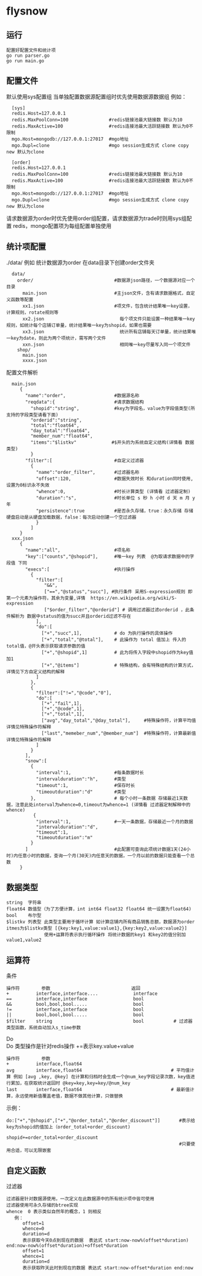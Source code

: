# flysnow
## 运行
    配置好配置文件和统计项
    go run parser.go
    go run main.go

## 配置文件

  默认使用sys配置组
  当单独配置数据源配置组时优先使用数据源数据组
  例如：
  
      [sys]
      redis.Host=127.0.0.1
      redis.MaxPoolConn=100               #redis链接池最大链接数 默认为10
      redis.MaxActive=100                 #redis连接池最大活跃链接数 默认为0不限制
      mgo.Host=mongodb://127.0.0.1:27017  #mgo地址
      mgo.Dupl=clone                      #mgo session生成方式 clone copy new 默认为clone

      [order]
      redis.Host=127.0.0.1
      redis.MaxPoolConn=100               #redis链接池最大链接数 默认为10
      redis.MaxActive=100                 #redis连接池最大活跃链接数 默认为0不限制
      mgo.Host=mongodb://127.0.0.1:27017  #mgo地址
      mgo.Dupl=clone                      #mgo session生成方式 clone copy new 默认为clone
      
  请求数据源为order时优先使用order组配置，请求数据源为trade时则用sys组配置
  redis，mongo配置项为每组配置单独使用

## 统计项配置

  ./data/
  例如 统计数据源为order
  在data目录下创建order文件夹
  
      data/
        order/                              #数据源json路径，一个数据源对应一个目录
          main.json                         #主json文件，含有请求数据格式，自定义函数等配置
          xx1.json                          #项文件，包含统计结果唯一key设置，计算规则，rotate规则等
          xx2.json                            每个项文件只能设置一种结果唯一key规则，如统计每个店铺订单量，统计结果唯一key为shopid，如果也需要
          xx3.json                            统计所有店铺每天订单量，统计结果唯一key为date，则此为两个项统计，需写两个文件
          xxn.json                            相同唯一key尽量写入同一个项文件
        shop/
          main.json
          xxxx.json
  配置文件解析
   
      main.json
         {
           "name":"order",                  #数据源名称
           "reqdata":{                      #请求数据结构
             "shopid":"string",             #key为字段名，value为字段值类型(所支持的字段类型请看下面)
             "orderid":"string",
             "total":"float64",
             "day_total":"float64",
             "member_num":"float64",
             "items":"$listkv"             #$开头的为系统自定义结构(详情看 数据类型)
             }
           "filter":[                       #自定义过滤器
             {
               "name":"order_filter",       #过滤器名称
               "offset":120,                #数据失效时长 和duration同时使用,设置为0标识永不失效
               "whence":0,                  #时长计算类型 (详情看 过滤器定制)
               "duration":"s",              #时长单位 s 秒 h 小时 d 天 m 月 y 年
               "persistence":true           #是否永久存储，true：永久存储 存储硬盘启动是从硬盘加载数据，false：每次启动创建一个空过滤器
               }
             ]
         }
      xxx.json
         {
           "name":"all",                    #项名称
           "key":["counts","@shopid"],      #唯一key 列表  @为取请求数据中的字段值 下同
           "execs":[                        #执行操作
             {                              
               "filter":[
                  "&&",
                  ["==","@status","succ"], #执行条件 采用S-expression规则 即第一个元素为操作符，其余为变量,详情  https://en.wikipedia.org/wiki/S-expression
                  ["$order_filter","@orderid"] # 调用过滤器过滤orderid ，此条件解析为 数据中status的值为succ并且orderid过滤不存在
               ],
               "do":[                       
                 ["+","succ",1],            # do 为执行操作的具体操作 
                 ["+","total","@total"],    # 此操作为 total 值加上 传入的total值，@开头表示获取请求参数的值
                 ["+","@shopid",1]          # 此为将传入字段中shopid作为key值加1
                 ["+","@items"]             # 特殊结构，会有特殊结构的计算方式，详情见下方自定义结构的解释
               ]                            
             },                            
             {
               "filter":["!=","@code","0"],
               "do":[
                 ["+","fail",1],
                 ["+","@code",1],
                 ["+","total",1],
                 ["avg","day_total","@day_total"],     #特殊操作符，计算平均值 详情见特殊操作符解释
                 ["last","memeber_num","@member_num"]  #特殊操作符，计算最新值 详情见特殊操作符解释
               ]
             }
           ],
           "snow":[
             {
               "interval":1,                #每条数据时长
               "intervalduration":"h",      #类型
               "timeout":1,                 #保存时长
               "timeoutduration":"d"        #类型
             },                             # 每个小时一条数据 存储最近1天数据，注意此处interval为whence=0,timeout为whence=1 (详情看 过滤器定制解释中的whence)
              {
               "interval":1,                #一天一条数据，存储最近一个月的数据
               "intervalduration":"d",
               "timeout":1,
               "timeoutduration":"m"
             }
           ]                                #此配置可查询此项统计数据1天(24小时)内任意小时的数据，查询一个月(30天)内任意天的数据，一个月以前的数据只能查看一个总数
         }

## 数据类型

    string  字符串
    float64 数值型（为了方便计算，int int64 float32 float64 统一设置为float64)
    bool    布尔型
    $listkv 列表型 此类型主要用于循环计算 如计算店铺内所有商品销售总额，数据源为order itmes为$listkv类型 [{key:key1,value:value1},{key:key2,value:value2}]
                  使用+运算符表示执行循环操作 将统计数据的key1 和key2的值分别加value1,value2

##  运算符

  条件
  
    操作符        参数                              返回
    +          interface,interface....             interface
    ==         interface,interface                 bool
    &&         bool,bool,bool.....                 bool
    !=         interface,interface                 bool
    ||         bool,bool,bool.....                 bool
    $filter    string                              bool           # 过滤器类型函数，系统自动加入s_time参数

  Do                                                              
  Do 类型操作是针对redis操作 +=表示key.value+value
  
    操作符        参数                            
    +          interface,float64
    avg        interface,float64                                 # 平均值计算 例如 [avg ,key, @key] 在计算和归档时会生成一个@num_key字段记录次数，key值进行累加，在获取统计返回时 @key=key,key=key/@num_key
    last       interface,float64                                 # 最新值计算，永远使用新值覆盖老值，数据不做其他计算，只做替换

  示例：
  
    do:["+","@shopid",["+","@order_total","@order_discount"]]       #表示给key为shopid的值加上（order_total+order_discount)
                                                                         shopid+=order_total+order_discount
                                                                    #只要使用合适，可以无限嵌套

## 自定义函数

过滤器
    
    过滤器是针对数据源使用，一次定义在此数据源中的所有统计项中皆可使用
    过滤器使用可永久存储的btree实现
    whence  0 表示类似自然年的概念，1 则相反
       例：
          offset=1
          whence=0
          duration=d
          表示获取今天0点到现在的数据  表达式 start:now-now%(offset*duration) end:now-now%(offset*duration)+offset*duration
          offset=1
          whence=1
          duration=d
          表示获取昨天此时到现在的数据 表达式 start:now-offset*duration end:now
